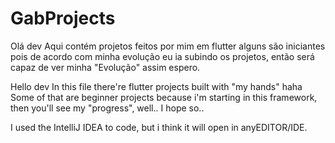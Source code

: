 # GabProjects
Olá dev Aqui contém projetos feitos por mim em flutter alguns são iniciantes pois de acordo com minha evolução eu ia subindo os projetos, então será capaz de ver minha "Evolução" assim espero.

Hello dev In this file there're flutter projects built with "my hands" haha Some of that are beginner projects because i'm starting in this framework, then you'll see my "progress", well.. I hope so..

I used the IntelliJ IDEA to code, but i think it will open in anyEDITOR/IDE.

